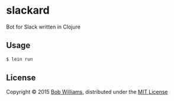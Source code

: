 # slackard
Bot for Slack written in Clojure

## Usage

```sh
$ lein run
``` 

## License
Copyright © 2015 [Bob Williams](https://github.com/bobwilliams), distributed under the [MIT License](LICENSE.md)